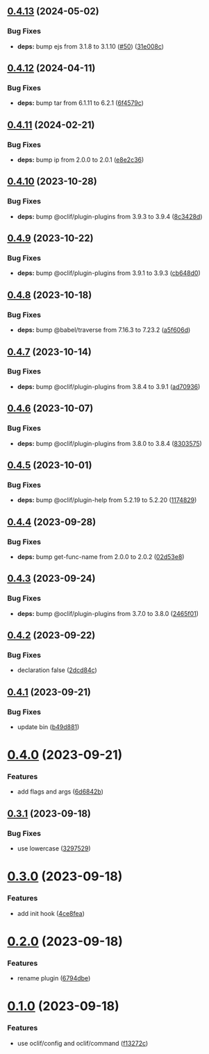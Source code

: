 ## [0.4.13](https://github.com/oclif/plugin-test-pre-core/compare/0.4.12...0.4.13) (2024-05-02)


### Bug Fixes

* **deps:** bump ejs from 3.1.8 to 3.1.10 ([#50](https://github.com/oclif/plugin-test-pre-core/issues/50)) ([31e008c](https://github.com/oclif/plugin-test-pre-core/commit/31e008ca202d3004a4afe8367c345072e9abbe0d))



## [0.4.12](https://github.com/oclif/plugin-test-pre-core/compare/0.4.11...0.4.12) (2024-04-11)


### Bug Fixes

* **deps:** bump tar from 6.1.11 to 6.2.1 ([6f4579c](https://github.com/oclif/plugin-test-pre-core/commit/6f4579c66780174a7972829a316566134f7f486e))



## [0.4.11](https://github.com/oclif/plugin-test-pre-core/compare/0.4.10...0.4.11) (2024-02-21)


### Bug Fixes

* **deps:** bump ip from 2.0.0 to 2.0.1 ([e8e2c36](https://github.com/oclif/plugin-test-pre-core/commit/e8e2c362c7c8909ca877983310f8a7c9953d2314))



## [0.4.10](https://github.com/oclif/plugin-test-pre-core/compare/0.4.9...0.4.10) (2023-10-28)


### Bug Fixes

* **deps:** bump @oclif/plugin-plugins from 3.9.3 to 3.9.4 ([8c3428d](https://github.com/oclif/plugin-test-pre-core/commit/8c3428de05afdf9cce60fceee966f86aeed7b4be))



## [0.4.9](https://github.com/oclif/plugin-test-pre-core/compare/0.4.8...0.4.9) (2023-10-22)


### Bug Fixes

* **deps:** bump @oclif/plugin-plugins from 3.9.1 to 3.9.3 ([cb648d0](https://github.com/oclif/plugin-test-pre-core/commit/cb648d0306c254cdaf87a5e36a4aea1e00af3a84))



## [0.4.8](https://github.com/oclif/plugin-test-pre-core/compare/0.4.7...0.4.8) (2023-10-18)


### Bug Fixes

* **deps:** bump @babel/traverse from 7.16.3 to 7.23.2 ([a5f606d](https://github.com/oclif/plugin-test-pre-core/commit/a5f606d30817bf6f4c182a8778c2a7b1b5398216))



## [0.4.7](https://github.com/oclif/plugin-test-pre-core/compare/0.4.6...0.4.7) (2023-10-14)


### Bug Fixes

* **deps:** bump @oclif/plugin-plugins from 3.8.4 to 3.9.1 ([ad70936](https://github.com/oclif/plugin-test-pre-core/commit/ad709367e6c8e6d2a8a273c03072ff3ab7322292))



## [0.4.6](https://github.com/oclif/plugin-test-pre-core/compare/0.4.5...0.4.6) (2023-10-07)


### Bug Fixes

* **deps:** bump @oclif/plugin-plugins from 3.8.0 to 3.8.4 ([8303575](https://github.com/oclif/plugin-test-pre-core/commit/8303575a9605a67d361507755e16d5118c85bb45))



## [0.4.5](https://github.com/oclif/plugin-test-pre-core/compare/0.4.4...0.4.5) (2023-10-01)


### Bug Fixes

* **deps:** bump @oclif/plugin-help from 5.2.19 to 5.2.20 ([1174829](https://github.com/oclif/plugin-test-pre-core/commit/1174829aa3484ecb2348cd4ab5c013962d4f871e))



## [0.4.4](https://github.com/oclif/plugin-test-pre-core/compare/0.4.3...0.4.4) (2023-09-28)


### Bug Fixes

* **deps:** bump get-func-name from 2.0.0 to 2.0.2 ([02d53e8](https://github.com/oclif/plugin-test-pre-core/commit/02d53e8af3aa252447a3e4d62ea103ee11869f1a))



## [0.4.3](https://github.com/oclif/plugin-test-pre-core/compare/0.4.2...0.4.3) (2023-09-24)


### Bug Fixes

* **deps:** bump @oclif/plugin-plugins from 3.7.0 to 3.8.0 ([2465f01](https://github.com/oclif/plugin-test-pre-core/commit/2465f0169d26cae27c06090409dec12cfe5df651))



## [0.4.2](https://github.com/oclif/plugin-test-pre-core/compare/0.4.1...0.4.2) (2023-09-22)


### Bug Fixes

* declaration false ([2dcd84c](https://github.com/oclif/plugin-test-pre-core/commit/2dcd84c3cb6bacf454316d5aa36b03fa354f21ac))



## [0.4.1](https://github.com/oclif/plugin-test-pre-core/compare/0.4.0...0.4.1) (2023-09-21)


### Bug Fixes

* update bin ([b49d881](https://github.com/oclif/plugin-test-pre-core/commit/b49d881d1d489b2cfc8b9c274a2dab3f161b5dde))



# [0.4.0](https://github.com/oclif/plugin-test-pre-core/compare/0.3.1...0.4.0) (2023-09-21)


### Features

* add flags and args ([6d6842b](https://github.com/oclif/plugin-test-pre-core/commit/6d6842b3280458e4f8c766b0ffd7fcb0178f728b))



## [0.3.1](https://github.com/oclif/plugin-test-pre-core/compare/0.3.0...0.3.1) (2023-09-18)


### Bug Fixes

* use lowercase ([3297529](https://github.com/oclif/plugin-test-pre-core/commit/329752939286716dcf7452f57e74e4f1a89ad635))



# [0.3.0](https://github.com/oclif/plugin-test-pre-core/compare/0.2.0...0.3.0) (2023-09-18)


### Features

* add init hook ([4ce8fea](https://github.com/oclif/plugin-test-pre-core/commit/4ce8feacf28a4cb6f3fbba63c48ff8e10405dd7d))



# [0.2.0](https://github.com/oclif/plugin-test-pre-core/compare/0.1.0...0.2.0) (2023-09-18)


### Features

* rename plugin ([6794dbe](https://github.com/oclif/plugin-test-pre-core/commit/6794dbe1b111e4ba27cfffbbb0bb7b2cf76351d8))



# [0.1.0](https://github.com/oclif/plugin-test-pre-core/compare/f13272cf9c187aafadaa11f657a14abc318b8317...0.1.0) (2023-09-18)


### Features

* use oclif/config and oclif/command ([f13272c](https://github.com/oclif/plugin-test-pre-core/commit/f13272cf9c187aafadaa11f657a14abc318b8317))



